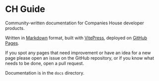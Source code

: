 # CH Guide

Community-written documentation for Companies House developer products.

Written in [Markdown](https://docs.github.com/en/get-started/writing-on-github/getting-started-with-writing-and-formatting-on-github/basic-writing-and-formatting-syntax) format, built with [VitePress](https://vitepress.vuejs.org/), deployed on [GitHub Pages](https://pages.github.com/).

If you spot any pages that need improvement or have an idea for a new page please open an issue on the GitHub repository, 
or if you know what needs to be done, open a pull request.

Documentation is in the `docs` directory.
